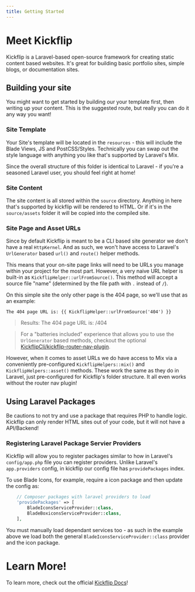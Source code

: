 ```yaml
---
title: Getting Started
---
```

# Meet Kickflip
Kickflip is a Laravel-based open-source framework for creating static content based websites.
It's great for building basic portfolio sites, simple blogs, or documentation sites.

## Building your site
You might want to get started by building our your template first, then writing up your content.
This is the suggested route, but really you can do it any way you want!

### Site Template
Your Site's template will be located in the `resources` - this will include the Blade Views, JS and PostCSS/Styles.
Technically you can swap out the style language with anything you like that's supported by Laravel's Mix.

Since the overall structure of this folder is identical to Laravel - if you're a seasoned Laravel user, you should feel right at home!

### Site Content
The site content is all stored within the `source` directory.
Anything in here that's supported by kickflip will be rendered to HTML.
Or if it's in the `source/assets` folder it will be copied into the compiled site.

### Site Page and Asset URLs

Since by default Kickflip is meant to be a CLI based site generator we don't have a real `HttpKernel`.
And as such, we won't have access to Laravel's `UrlGenerator` based `url()` and `route()` helper methods.

This means that your on-site page links will need to be URLs you manage within your project for the most part.
However, a very naive URL helper is built-in as `KickflipHelper::urlFromSource()`.
This method will accept a source file "name" (determined by the file path with `.` instead of `/`).

On this simple site the only other page is the 404 page, so we'll use that as an example:

```blade
The 404 page URL is: {{ KickflipHelper::urlFromSource('404') }}
```

> Results:  The 404 page URL is: /404

> For a "batteries included" experience that allows you to use the `UrlGenerator` based methods, checkout the optional [KickflipCli/kickflip-router-nav-plugin](https://github.com/KickflipCli/kickflip-router-nav-plugin).


However, when it comes to asset URLs we do have access to Mix via a conveniently pre-configured `KickflipHelpers::mix()` and `KickflipHelpers::asset()` methods.
These work the same as they do in Laravel, just pre-configured for Kickflip's folder structure. It all even works without the router nav plugin!

## Using Laravel Packages
Be cautions to not try and use a package that requires PHP to handle logic.
Kickflip can only render HTML sites out of your code, but it will not have a API/Backend!

### Registering Laravel Package Servier Providers
Kickflip will allow you to register packages similar to how in Laravel's `config/app.php` file you can register providers.
Unlike Laravel's `app.providers` config, in kickflip our config file has `providePackages` index.

To use Blade Icons, for example, require a icon package and then update the config as:
```php
    // Composer packages with laravel providers to load
    'providePackages' => [
        BladeIconsServiceProvider::class,
        BladeBoxiconsServiceProvider::class,
    ],
```
You must manually load dependant services too - as such in the example above we load both the general `BladeIconsServiceProvider::class` provider and the icon package.

# Learn More!

To learn more, check out the official [Kickflip Docs](#add-docs-link)!
